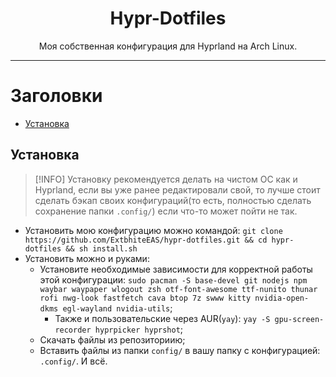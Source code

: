 <div align="center">
    <h1>Hypr-Dotfiles</h1>
    Моя собственная конфигурация для Hyprland на Arch Linux.
    <br>
</div>

___

# Заголовки
- [Установка](#установка)

## Установка
>[!INFO]
>Установку рекомендуется делать на чистом ОС как и Hyprland, если вы уже ранее редактировали свой, то лучше стоит сделать бэкап своих конфигураций(то есть, полностью сделать сохранение папки `.config/`) если что-то может пойти не так.
- Установить мою конфигурацию можно командой: ```git clone https://github.com/ExtbhiteEAS/hypr-dotfiles.git && cd hypr-dotfiles && sh install.sh```
- Установить можно и руками:
    - Установите необходимые зависимости для корректной работы этой конфигурации: ```sudo pacman -S base-devel git nodejs npm waybar waypaper wlogout zsh otf-font-awesome ttf-nunito thunar rofi nwg-look fastfetch cava btop 7z swww kitty nvidia-open-dkms egl-wayland nvidia-utils```;
        - Также и пользовательские через AUR(`yay`): ```yay -S gpu-screen-recorder hyprpicker hyprshot```;
    - Скачать файлы из репозиториию;
    - Вставить файлы из папки `config/` в вашу папку с конфигурацией: `.config/`. И всё.